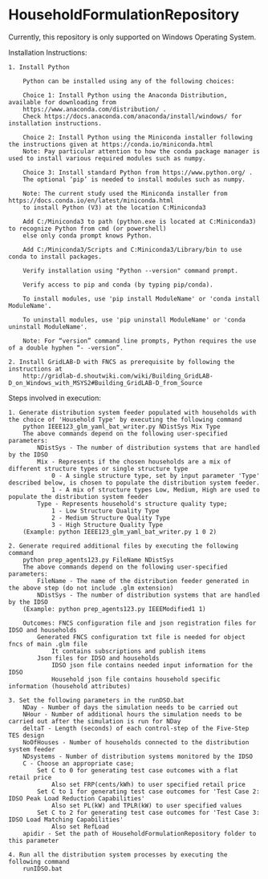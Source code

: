 # HouseholdFormulationRepository

Currently, this repository is only supported on Windows Operating System.

Installation Instructions:

	1. Install Python

		Python can be installed using any of the following choices:

		Choice 1: Install Python using the Anaconda Distribution, available for downloading from
		https://www.anaconda.com/distribution/ . 
		Check https://docs.anaconda.com/anaconda/install/windows/ for installation instructions.

		Choice 2: Install Python using the Miniconda installer following the instructions given at https://conda.io/miniconda.html 
		Note: Pay particular attention to how the conda package manager is used to install various required modules such as numpy.

		Choice 3: Install standard Python from https://www.python.org/ . 
		The optional ‘pip’ is needed to install modules such as numpy.

		Note: The current study used the Miniconda installer from https://docs.conda.io/en/latest/miniconda.html 
		to install Python (V3) at the location C:Miniconda3

		Add C:/Miniconda3 to path (python.exe is located at C:Miniconda3) to recognize Python from cmd (or powershell) 
		else only conda prompt knows Python.

		Add C:/Miniconda3/Scripts and C:Miniconda3/Library/bin to use conda to install packages.

		Verify installation using "Python --version" command prompt.

		Verify access to pip and conda (by typing pip/conda).

		To install modules, use 'pip install ModuleName' or 'conda install ModuleName'.

		To uninstall modules, use 'pip uninstall ModuleName' or 'conda uninstall ModuleName'.

		Note: For “version” command line prompts, Python requires the use of a double hyphen “- -version”.

	2. Install GridLAB-D with FNCS as prerequisite by following the instructions at
		http://gridlab-d.shoutwiki.com/wiki/Building_GridLAB-D_on_Windows_with_MSYS2#Building_GridLAB-D_from_Source


Steps involved in execution:

	1. Generate distribution system feeder populated with households with the choice of 'Household Type' by executing the following command
		python IEEE123_glm_yaml_bat_writer.py NDistSys Mix Type
		The above commands depend on the following user-specified parameters: 
			NDistSys - The number of distribution systems that are handled by the IDSO
			Mix - Represents if the chosen households are a mix of different structure types or single structure type
				0 - A single structure type, set by input parameter 'Type' described below, is chosen to populate the distribution system feeder. 
				1 - A mix of structure types Low, Medium, High are used to populate the distribution system feeder
			Type - Represents household's structure quality type; 
				1 - Low Structure Quality Type
				2 - Medium Structure Quality Type
				3 - High Structure Quality Type
		(Example: python IEEE123_glm_yaml_bat_writer.py 1 0 2)
    
	2. Generate required additional files by executing the following command
		python prep_agents123.py FileName NDistSys 
		The above commands depend on the following user-specified parameters: 
			FileName - The name of the distribution feeder generated in the above step (do not include .glm extension)
			NDistSys - The number of distribution systems that are handled by the IDSO
		(Example: python prep_agents123.py IEEEModified1 1)  
    		
		Outcomes: FNCS configuration file and json registration files for IDSO and households
			Generated FNCS configuration txt file is needed for object fncs of main .glm file
				It contains subscriptions and publish items
			Json files for IDSO and households
				IDSO json file contains needed input information for the IDSO 
				Household json file contains household specific information (household attributes)
	
	3. Set the following parameters in the runDSO.bat
		NDay - Number of days the simulation needs to be carried out
		NHour - Number of additional hours the simulation needs to be carried out after the simulation is run for NDay
		deltaT - Length (seconds) of each control-step of the Five-Step TES design
		NoOfHouses - Number of households connected to the distribution system feeder
		NDsystems - Number of distribution systems monitored by the IDSO
		C - Choose an appropriate case; 
			Set C to 0 for generating test case outcomes with a flat retail price
				Also set FRP(cents/kWh) to user specified retail price 
			Set C to 1 for generating test case outcomes for 'Test Case 2: IDSO Peak Load Reduction Capabilities'
				Also set PL(kW) and TPLR(kW) to user specified values
			Set C to 2 for generating test case outcomes for 'Test Case 3: IDSO Load Matching Capabilities'
				Also set RefLoad
		apidir - Set the path of HouseholdFormulationRepository folder to this parameter
	
	4. Run all the distribution system processes by executing the following command
		runIDSO.bat
